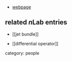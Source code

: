 

* [webpage](http://www.slu.cz/math/cz/lide/marvan-michal/)

## related $n$Lab entries

* [[jet bundle]]

* [[differential operator]]

category: people